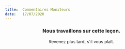 ```yaml
---
title:  Commentaires Moniteurs
date:   17/07/2020
---
```


### <center>Nous travaillons sur cette leçon.</center>
<center>Revenez plus tard, s'il vous plaît.</center>